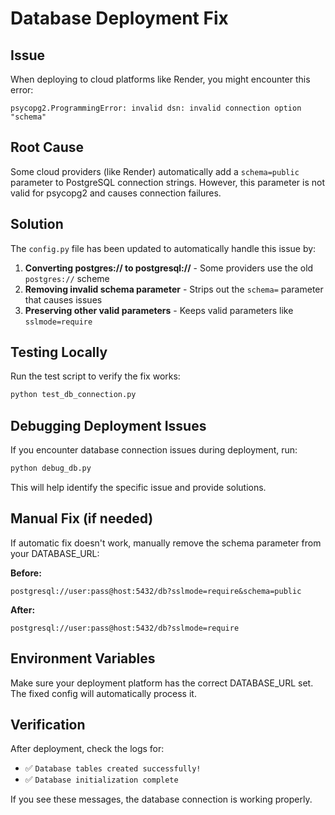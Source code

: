 # Database Deployment Fix

## Issue
When deploying to cloud platforms like Render, you might encounter this error:
```
psycopg2.ProgrammingError: invalid dsn: invalid connection option "schema"
```

## Root Cause
Some cloud providers (like Render) automatically add a `schema=public` parameter to PostgreSQL connection strings. However, this parameter is not valid for psycopg2 and causes connection failures.

## Solution
The `config.py` file has been updated to automatically handle this issue by:

1. **Converting postgres:// to postgresql://** - Some providers use the old `postgres://` scheme
2. **Removing invalid schema parameter** - Strips out the `schema=` parameter that causes issues
3. **Preserving other valid parameters** - Keeps valid parameters like `sslmode=require`

## Testing Locally
Run the test script to verify the fix works:
```bash
python test_db_connection.py
```

## Debugging Deployment Issues
If you encounter database connection issues during deployment, run:
```bash
python debug_db.py
```

This will help identify the specific issue and provide solutions.

## Manual Fix (if needed)
If automatic fix doesn't work, manually remove the schema parameter from your DATABASE_URL:

**Before:**
```
postgresql://user:pass@host:5432/db?sslmode=require&schema=public
```

**After:**
```
postgresql://user:pass@host:5432/db?sslmode=require
```

## Environment Variables
Make sure your deployment platform has the correct DATABASE_URL set. The fixed config will automatically process it.

## Verification
After deployment, check the logs for:
- ✅ `Database tables created successfully!`
- ✅ `Database initialization complete`

If you see these messages, the database connection is working properly.
